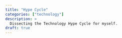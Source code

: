 ```yaml
---
title: "Hype Cycle"
categories: ["technology"]
description: >
  Dissecting the Technology Hype Cycle for myself.
draft: true
---
```

